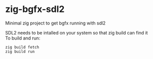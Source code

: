 # zig-bgfx-sdl2
Minimal zig project to get bgfx running with sdl2

SDL2 needs to be intalled on your system so that zig build can find it  
To build and run:  
```
zig build fetch
zig build run
```

